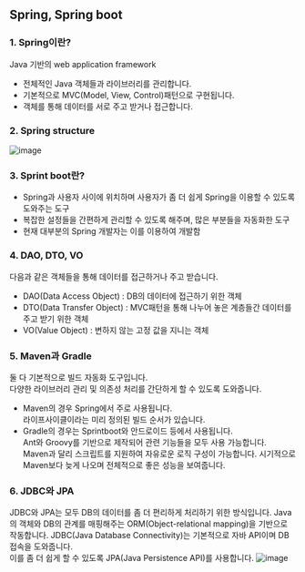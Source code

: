 ## Spring, Spring boot

### 1. Spring이란?
Java 기반의 web application framework 
- 전체적인 Java 객체들과 라이브러리를 관리합니다.
- 기본적으로 MVC(Model, View, Control)패턴으로 구현됩니다.
- 객체를 통해 데이터를 서로 주고 받거나 접근합니다.
  
  
### 2. Spring structure  
![image](https://user-images.githubusercontent.com/70496139/156914546-455e8d6f-eec2-423a-ba3c-cd96e31d8683.png)  
  
  
### 3. Sprint boot란?
* Spring과 사용자 사이에 위치하며 사용자가 좀 더 쉽게 Spring을 이용할 수 있도록 도와주는 도구  
* 복잡한 설정들을 간편하게 관리할 수 있도록 해주며, 많은 부분들을 자동화한 도구  
* 현재 대부분의 Spring 개발자는 이를 이용하여 개발함    
  
  
### 4. DAO, DTO, VO
다음과 같은 객체들을 통해 데이터를 접근하거나 주고 받습니다.
* DAO(Data Access Object) : DB의 데이터에 접근하기 위한 객체
* DTO(Data Transfer Object) : MVC패턴을 통해 나누어 놓은 계층들간 데이터를 주고 받기 위한 객체
* VO(Value Object) : 변하지 않는 고정 값을 지니는 객체
  
  
### 5. Maven과 Gradle
둘 다 기본적으로 빌드 자동화 도구입니다.  
다양한 라이브러리 관리 및 의존성 처리를 간단하게 할 수 있도록 도와줍니다.  
* Maven의 경우 Spring에서 주로 사용됩니다.  
라이프사이클이라는 미리 정의된 빌드 순서가 있습니다.  
* Gradle의 경우는 Sprintboot와 안드로이드 등에서 사용됩니다.  
Ant와 Groovy를 기반으로 제작되어 관련 기능들을 모두 사용 가능합니다.  
Maven과 달리 스크립트를 지원하여 자유로운 로직 구성이 가능합니다.
시기적으로 Maven보다 늦게 나오며 전체적으로 좋은 성능을 보여줍니다.
  
  
### 6. JDBC와 JPA
JDBC와 JPA는 모두 DB의 데이터를 좀 더 편리하게 처리하기 위한 방식입니다.
Java의 객체와 DB의 관계를 매핑해주는 ORM(Object-relational mapping)을 기반으로 작동합니다.
JDBC(Java Database Connectivity)는 기본적으로 자바 API이며 DB접속을 도와줍니다.  
이를 좀 더 쉽게 할 수 있도록 JPA(Java Persistence API)를 사용합니다.
![image](https://user-images.githubusercontent.com/70496139/157149518-97fedf4d-0ba9-4155-bf75-e777ab92b44c.png)
